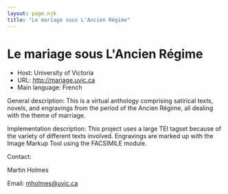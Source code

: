 ```yaml
---
layout: page.njk
title: "Le mariage sous L'Ancien Régime"
---
```

# Le mariage sous L'Ancien Régime




* Host: University of Victoria
* URL: <http://mariage.uvic.ca>
* Main language: French



General description: This is a virtual anthology
 comprising satirical texts, novels, and engravings
 from the period of the Ancien Régime, all dealing
 with the theme of marriage.



Implementation description:
 This project uses a large TEI tagset
 because of the variety of different texts involved.
 Engravings are marked up with the Image Markup Tool
 using the FACSIMILE module.



Contact:
 



Martin Holmes



Email: [mholmes@uvic.ca](mailto:mholmes@uvic.ca)





